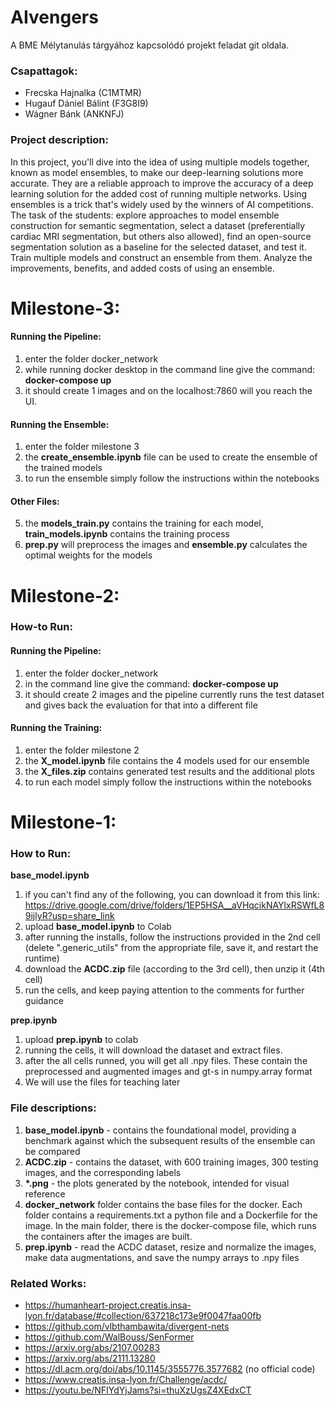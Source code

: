 # AIvengers
A BME Mélytanulás tárgyához kapcsolódó projekt feladat git oldala.

### Csapattagok:
 - Frecska Hajnalka (C1MTMR)
 - Hugauf Dániel Bálint (F3G8I9)
 - Wágner Bánk (ANKNFJ)

### Project description:

In this project, you'll dive into the idea of using multiple models together, known as model ensembles, to make our deep-learning solutions more accurate. They are a reliable approach to improve the accuracy of a deep learning solution for the added cost of running multiple networks. Using ensembles is a trick that's widely used by the winners of AI competitions. The task of the students: explore approaches to model ensemble construction for semantic segmentation, select a dataset (preferentially cardiac MRI segmentation, but others also allowed), find an open-source segmentation solution as a baseline for the selected dataset, and test it. Train multiple models and construct an ensemble from them. Analyze the improvements, benefits, and added costs of using an ensemble.
# Milestone-3:
#### Running the Pipeline:
 1. enter the folder docker_network
 2. while running docker desktop in the command line give the command: **docker-compose up**
 3. it should create 1 images and on the localhost:7860 will you reach the UI.

#### Running the Ensemble:
 1. enter the folder milestone 3
 2. the **create_ensemble.ipynb** file can be used to create the ensemble of the trained models
 3. to run the ensemble simply follow the instructions within the notebooks
    
#### Other Files:
 5. the **models_train.py** contains the training for each model, **train_models.ipynb** contains the training process
 6. **prep.py** will preprocess the images and **ensemble.py** calculates the optimal weights for the models

# Milestone-2:

### How-to Run:

#### Running the Pipeline:
 1. enter the folder docker_network
 2. in the command line give the command: **docker-compose up**
 3. it should create 2 images and the pipeline currently runs the test dataset and gives back the evaluation for that into a different file

#### Running the Training:
 1. enter the folder milestone 2
 2. the **X_model.ipynb** file contains the 4 models used for our ensemble
 3. the **X_files.zip** contains generated test results and the additional plots
 4. to run each model simply follow the instructions within the notebooks



# Milestone-1:

### How to Run:
**base_model.ipynb**
 1. if you can't find any of the following, you can download it from this link: https://drive.google.com/drive/folders/1EP5HSA__aVHqcikNAYlxRSWfL89ijlyR?usp=share_link
 2. upload **base_model.ipynb** to Colab
 3. after running the installs, follow the instructions provided in the 2nd cell (delete ".generic_utils" from the appropriate file, save it, and restart the runtime)
 4. download the **ACDC.zip** file (according to the 3rd cell), then unzip it (4th cell)
 5. run the cells, and keep paying attention to the comments for further guidance
    
**prep.ipynb**
 1. upload **prep.ipynb** to colab
 2. running the cells, it will download the dataset and extract files.
 3. after the all cells runned, you will get all .npy files. These contain the preprocessed and augmented images and gt-s in numpy.array format
 4. We will use the files for teaching later

### File descriptions:
  1. **base_model.ipynb** -  contains the foundational model, providing a benchmark against which the subsequent results of the ensemble can be compared
  2. **ACDC.zip** - contains the dataset, with 600 training images, 300 testing images, and the corresponding labels
  3. **\*.png** - the plots generated by the notebook, intended for visual reference
  4. **docker_network** folder contains the base files for the docker. Each folder contains a requirements.txt a python file and a Dockerfile for the image. In the main folder, there is the docker-compose file, which runs the containers after the images are built.
  5. **prep.ipynb** - read the ACDC dataset, resize and normalize the images, make data augmentations, and save the numpy arrays to .npy files

### Related Works:
 - https://humanheart-project.creatis.insa-lyon.fr/database/#collection/637218c173e9f0047faa00fb
 - https://github.com/vlbthambawita/divergent-nets
 - https://github.com/WalBouss/SenFormer
 - https://arxiv.org/abs/2107.00283
 - https://arxiv.org/abs/2111.13280
 - https://dl.acm.org/doi/abs/10.1145/3555776.3577682 (no official code)
 - https://www.creatis.insa-lyon.fr/Challenge/acdc/
 - https://youtu.be/NFIYdYjJams?si=thuXzUgsZ4XEdxCT

